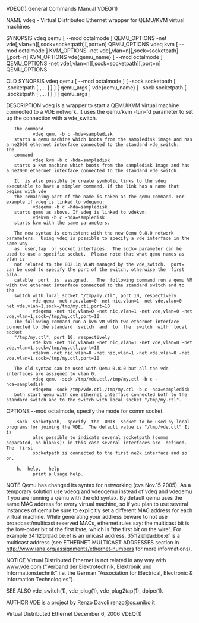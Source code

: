 VDEQ(1)                                                       General Commands Manual                                                      VDEQ(1)

NAME
       vdeq - Virtual Distributed Ethernet wrapper for QEMU/KVM virtual machines

SYNOPSIS
       vdeq qemu [ --mod octalmode ] QEMU_OPTIONS -net vde[,vlan=n][,sock=socketpath][,port=n] QEMU_OPTIONS
       vdeq kvm [ --mod octalmode ] KVM_OPTIONS -net vde[,vlan=n][,sock=socketpath][,port=n] KVM_OPTIONS
       vde{qemu_name} [ --mod octalmode ] QEMU_OPTIONS -net vde[,vlan=n][,sock=socketpath][,port=n] QEMU_OPTIONS

OLD SYNOPSIS
       vdeq qemu [ --mod octalmode ] [ -sock socketpath [ ,socketpath [ ,...  ] ] ] [ qemu_args ]
       vde{qemu_name} [ -sock socketpath [ ,socketpath [ ,...  ] ] ] [ qemu_args ]

DESCRIPTION
       vdeq  is  a wrapper to start a QEMU/KVM virtual machine connected to a VDE network.  It uses the qemu/kvm  -tun-fd  parameter to set up the
       connection with a vde_switch.

       The command
              vdeq qemu -b c -hda=sampledisk
       starts a qemu machine which boots from the sampledisk image and has a ne2000 ethernet interface connected to the standard vde_switch.   The
       command
              vdeq kvm -b c -hda=sampledisk
       starts a kvm machine which boots from the sampledisk image and has a ne2000 ethernet interface connected to the standard vde_switch.

       It  is also possible to create symbolic links to the vdeq executable to have a simpler command. If the link has a name that begins with vde
       the remaining part of the name is taken as the qemu command. For example if vdeq is linked to vdeqemu:
              vdeqemu -b c -hda=sampledisk
       starts qemu as above. If vdeq is linked to vdekvm:
              vdekvm -b c -hda=sampledisk
       starts kvm with the same parameters.

       The new syntax is consistent with the new Qemu 0.8.0 network parameters.  Using vdeq is possible to specify a vde interface in the same way
       as  user,tap  or socket interfaces.  The sock= parameter can be used to use a specific socket.  Please note that what qemu names as vlan is
       not related to the 802.1q VLAN managed by the vde_switch.  port= can be used to specify the port of the switch, otherwise the  first  allo‐
       catable  port  is  assigned.   The  following command run a qemu VM with two ethernet interface connected to the standard switch and to the
       switch with local socket "/tmp/my.ctl", port 10, respectively
              vde qemu -net nic,vlan=0 -net nic,vlan=1 -net vde,vlan=0 -net vde,vlan=1,sock=/tmp/my.ctl,port=10
              vdeqemu -net nic,vlan=0 -net nic,vlan=1 -net vde,vlan=0 -net vde,vlan=1,sock=/tmp/my.ctl,port=10
       The following command run a kvm VM with two ethernet interface connected to the standard  switch  and  to  the  switch  with  local  socket
       "/tmp/my.ctl", port 10, respectively
              vde kvm -net nic,vlan=0 -net nic,vlan=1 -net vde,vlan=0 -net vde,vlan=1,sock=/tmp/my.ctl,port=10
              vdekvm -net nic,vlan=0 -net nic,vlan=1 -net vde,vlan=0 -net vde,vlan=1,sock=/tmp/my.ctl,port=10

       The old syntax can be used with Qemu 0.8.0 but all the vde interfaces are assigned to vlan 0.
              vdeq qemu -sock /tmp/vde.ctl,/tmp/my.ctl -b c -hda=sampledisk
              vdeqemu -sock /tmp/vde.ctl,/tmp/my.ctl -b c -hda=sampledisk
       both start qemu with one ethernet interface connected both to the standard switch and to the switch with local socket "/tmp/my.ctl".

OPTIONS
       --mod  octalmode, specify the mode for comm socket.

       -sock  socketpath,  specify  the  UNIX  socket to be used by local programs for joining the VDE.  The default value is "/tmp/vde.ctl" It is
              also possible to indicate several socketpath (comma separated, no blanks): in this case several interfaces are  defined.  The  first
              socketpath is connected to the first ne2k interface and so on.

       -h, -help, --help
              print a Usage help.

NOTE
       Qemu  has  changed its syntax for networking (cvs Nov.15 2005).  As a temporary solution use vdeoq and vdeoqemu instead of vdeq and vdeqemu
       if you are running a qemu with the old syntax.
       By default qemu uses the same MAC address for every virtual machine, so if you plan to use several instances of qemu be sure to  explicitly
       set  a  different  MAC address for each virtual machine. While generating your address beware to not use broadcast/multicast reserved MACs,
       ethernet rules say: the multicast bit is the low-order bit of the first  byte,  which  is  "the  first  bit  on  the  wire".   For  example
       34:12:de:ad:be:ef  is  an  unicast  address,  35:12:de:ad:be:ef  is  a  multicast  address  (see  ETHERNET  MULTICAST  ADDRESSES section in
       http://www.iana.org/assignments/ethernet-numbers for more informations).

NOTICE
       Virtual Distributed Ethernet is not related in any way with www.vde.com ("Verband der Elektrotechnik, Elektronik  und  Informationstechnik"
       i.e. the German "Association for Electrical, Electronic & Information Technologies").

SEE ALSO
       vde_switch(1), vde_plug(1), vde_plug2tap(1), dpipe(1).

AUTHOR
       VDE is a project by Renzo Davoli <renzo@cs.unibo.it>

Virtual Distributed Ethernet                                     December 6, 2006                                                          VDEQ(1)
